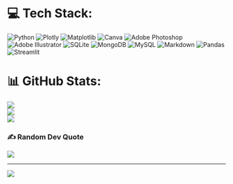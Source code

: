 
# 💻 Tech Stack:
![Python](https://img.shields.io/badge/python-3670A0?style=plastic&logo=python&logoColor=ffdd54) ![Plotly](https://img.shields.io/badge/Plotly-%233F4F75.svg?style=plastic&logo=plotly&logoColor=white) ![Matplotlib](https://img.shields.io/badge/Matplotlib-%23ffffff.svg?style=plastic&logo=Matplotlib&logoColor=black) ![Canva](https://img.shields.io/badge/Canva-%2300C4CC.svg?style=plastic&logo=Canva&logoColor=white) ![Adobe Photoshop](https://img.shields.io/badge/adobe%20photoshop-%2331A8FF.svg?style=plastic&logo=adobe%20photoshop&logoColor=white) ![Adobe Illustrator](https://img.shields.io/badge/adobe%20illustrator-%23FF9A00.svg?style=plastic&logo=adobe%20illustrator&logoColor=white) ![SQLite](https://img.shields.io/badge/sqlite-%2307405e.svg?style=plastic&logo=sqlite&logoColor=white) ![MongoDB](https://img.shields.io/badge/MongoDB-%234ea94b.svg?style=plastic&logo=mongodb&logoColor=white) ![MySQL](https://img.shields.io/badge/mysql-4479A1.svg?style=plastic&logo=mysql&logoColor=white) ![Markdown](https://img.shields.io/badge/markdown-%23000000.svg?style=plastic&logo=markdown&logoColor=white) ![Pandas](https://img.shields.io/badge/pandas-%23150458.svg?style=plastic&logo=pandas&logoColor=white) ![Streamlit](https://img.shields.io/badge/Streamlit-%23FE4B4B.svg?style=plastic&logo=streamlit&logoColor=white)
# 📊 GitHub Stats:
![](https://github-readme-stats.vercel.app/api?username=DsJimenez&theme=tokyonight&hide_border=false&include_all_commits=true&count_private=false)<br/>
![](https://nirzak-streak-stats.vercel.app/?user=DsJimenez&theme=tokyonight&hide_border=false)<br/>
![](https://github-readme-stats.vercel.app/api/top-langs/?username=DsJimenez&theme=tokyonight&hide_border=false&include_all_commits=true&count_private=false&layout=compact)

### ✍️ Random Dev Quote
![](https://quotes-github-readme.vercel.app/api?type=horizontal&theme=tokyonight)

---
[![](https://visitcount.itsvg.in/api?id=DsJimenez&icon=1&color=8)](https://visitcount.itsvg.in)

<!-- Proudly created with GPRM ( https://gprm.itsvg.in ) -->

